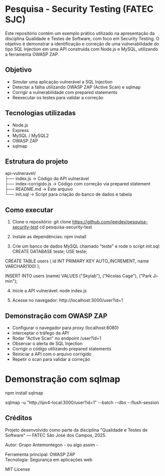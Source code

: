 # Pesquisa - Security Testing (FATEC SJC)

Este repositório contém um exemplo prático utilizado na apresentação da disciplina Qualidade e Testes de Software, com foco em Security Testing. O objetivo é demonstrar a identificação e correção de uma vulnerabilidade do tipo SQL Injection em uma API construída com Node.js e MySQL, utilizando a ferramenta OWASP ZAP.

## Objetivo

- Simular uma aplicação vulnerável a SQL Injection
- Detectar a falha utilizando OWASP ZAP (Active Scan) e sqlmap
- Corrigir a vulnerabilidade com prepared statements
- Reexecutar os testes para validar a correção

## Tecnologias utilizadas

- Node.js
- Express
- MySQL / MySQL2
- OWASP ZAP
- sqlmap

## Estrutura do projeto

api-vulneravel/ <br>
├── index.js         → Código da API vulnerável <br>
├── index-corrigido.js → Código com correção via prepared statement <br>
├── README.md        → Este arquivo <br>
└── init.sql         → Script para criação do banco de dados e tabela <br>

## Como executar

1. Clone o repositório:
git clone https://github.com/jeejdev/pesquisa-security-test
cd pesquisa-security-test

2. Instale as dependências:
npm install

3. Crie um banco de dados MySQL chamado "teste" e rode o script init.sql:
CREATE DATABASE teste;
USE teste;

CREATE TABLE users (
  id INT PRIMARY KEY AUTO_INCREMENT,
  name VARCHAR(100)
);

INSERT INTO users (name) VALUES ("Skylab"), ("Nicolas Cage"), ("Park Ji-min");

4. Inicie a API vulnerável:
node index.js

5. Acesse no navegador:
http://localhost:3000/user?id=1

## Demonstração com OWASP ZAP

- Configurar o navegador para proxy (localhost:8080)
- Interceptar o tráfego da API
- Rodar "Active Scan" no endpoint /user?id=1
- Observar o alerta de SQL Injection
- Corrigir o código utilizando prepared statements
- Reiniciar a API com o arquivo corrigido
- Repetir o scan para validar a correção

# Demonstração com sqlmap

npm install sqlmap

sqlmap -u "http://ipv4-local:3000/user?id=1" --batch --dbs --flush-session

## Créditos

Projeto desenvolvido como parte da disciplina "Qualidade e Testes de Software" — FATEC São José dos Campos, 2025.

Autor: Grupo Antemontegon - ou algo assim - 

Ferramenta principal: OWASP ZAP  
Tecnologia: Segurança em aplicações web

MIT License
